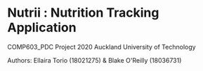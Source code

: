 # Nutrii : Nutrition Tracking Application   

COMP603_PDC Project 2020
Auckland University of Technology

Authors: Ellaira Torio (18021275) & Blake O'Reilly (18036731)


